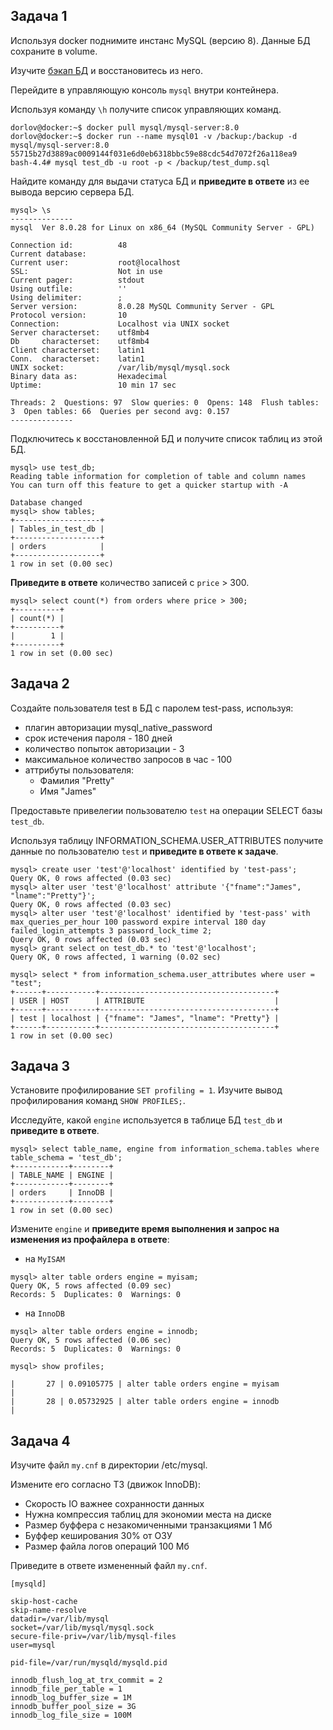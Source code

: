 ## Задача 1

Используя docker поднимите инстанс MySQL (версию 8). Данные БД сохраните в volume.

Изучите [бэкап БД](https://github.com/netology-code/virt-homeworks/tree/master/06-db-03-mysql/test_data) и 
восстановитесь из него.

Перейдите в управляющую консоль `mysql` внутри контейнера.

Используя команду `\h` получите список управляющих команд.


```
dorlov@docker:~$ docker pull mysql/mysql-server:8.0
dorlov@docker:~$ docker run --name mysql01 -v /backup:/backup -d mysql/mysql-server:8.0
55715b27d3889ac0009144f031e6d0eb6318bbc59e88cdc54d7072f26a118ea9
bash-4.4# mysql test_db -u root -p < /backup/test_dump.sql
```

Найдите команду для выдачи статуса БД и **приведите в ответе** из ее вывода версию сервера БД.

```
mysql> \s
--------------
mysql  Ver 8.0.28 for Linux on x86_64 (MySQL Community Server - GPL)

Connection id:          48
Current database:
Current user:           root@localhost
SSL:                    Not in use
Current pager:          stdout
Using outfile:          ''
Using delimiter:        ;
Server version:         8.0.28 MySQL Community Server - GPL
Protocol version:       10
Connection:             Localhost via UNIX socket
Server characterset:    utf8mb4
Db     characterset:    utf8mb4
Client characterset:    latin1
Conn.  characterset:    latin1
UNIX socket:            /var/lib/mysql/mysql.sock
Binary data as:         Hexadecimal
Uptime:                 10 min 17 sec

Threads: 2  Questions: 97  Slow queries: 0  Opens: 148  Flush tables: 3  Open tables: 66  Queries per second avg: 0.157
--------------
```

Подключитесь к восстановленной БД и получите список таблиц из этой БД.

```
mysql> use test_db;
Reading table information for completion of table and column names
You can turn off this feature to get a quicker startup with -A

Database changed
mysql> show tables;
+-------------------+
| Tables_in_test_db |
+-------------------+
| orders            |
+-------------------+
1 row in set (0.00 sec)
```

**Приведите в ответе** количество записей с `price` > 300.

```
mysql> select count(*) from orders where price > 300;
+----------+
| count(*) |
+----------+
|        1 |
+----------+
1 row in set (0.00 sec)
```

## Задача 2

Создайте пользователя test в БД c паролем test-pass, используя:
- плагин авторизации mysql_native_password
- срок истечения пароля - 180 дней 
- количество попыток авторизации - 3 
- максимальное количество запросов в час - 100
- аттрибуты пользователя:
    - Фамилия "Pretty"
    - Имя "James"

Предоставьте привелегии пользователю `test` на операции SELECT базы `test_db`.
    
Используя таблицу INFORMATION_SCHEMA.USER_ATTRIBUTES получите данные по пользователю `test` и 
**приведите в ответе к задаче**.

```
mysql> create user 'test'@'localhost' identified by 'test-pass';
Query OK, 0 rows affected (0.03 sec)
mysql> alter user 'test'@'localhost' attribute '{"fname":"James", "lname":"Pretty"}';
Query OK, 0 rows affected (0.03 sec)
mysql> alter user 'test'@'localhost' identified by 'test-pass' with max_queries_per_hour 100 password expire interval 180 day failed_login_attempts 3 password_lock_time 2;
Query OK, 0 rows affected (0.03 sec)
mysql> grant select on test_db.* to 'test'@'localhost';
Query OK, 0 rows affected, 1 warning (0.02 sec)

mysql> select * from information_schema.user_attributes where user = "test";
+------+-----------+---------------------------------------+
| USER | HOST      | ATTRIBUTE                             |
+------+-----------+---------------------------------------+
| test | localhost | {"fname": "James", "lname": "Pretty"} |
+------+-----------+---------------------------------------+
1 row in set (0.00 sec)
```

## Задача 3

Установите профилирование `SET profiling = 1`.
Изучите вывод профилирования команд `SHOW PROFILES;`.

Исследуйте, какой `engine` используется в таблице БД `test_db` и **приведите в ответе**.

```
mysql> select table_name, engine from information_schema.tables where table_schema = 'test_db';
+------------+--------+
| TABLE_NAME | ENGINE |
+------------+--------+
| orders     | InnoDB |
+------------+--------+
1 row in set (0.00 sec)
```
Измените `engine` и **приведите время выполнения и запрос на изменения из профайлера в ответе**:
- на `MyISAM`
```
mysql> alter table orders engine = myisam;
Query OK, 5 rows affected (0.09 sec)
Records: 5  Duplicates: 0  Warnings: 0
```

- на `InnoDB`
```
mysql> alter table orders engine = innodb;
Query OK, 5 rows affected (0.06 sec)
Records: 5  Duplicates: 0  Warnings: 0
```

```
mysql> show profiles;

|       27 | 0.09105775 | alter table orders engine = myisam                                                      |
|       28 | 0.05732925 | alter table orders engine = innodb                                                      |
```

## Задача 4 

Изучите файл `my.cnf` в директории /etc/mysql.

Измените его согласно ТЗ (движок InnoDB):
- Скорость IO важнее сохранности данных
- Нужна компрессия таблиц для экономии места на диске
- Размер буффера с незакомиченными транзакциями 1 Мб
- Буффер кеширования 30% от ОЗУ
- Размер файла логов операций 100 Мб

Приведите в ответе измененный файл `my.cnf`.

```
[mysqld]

skip-host-cache
skip-name-resolve
datadir=/var/lib/mysql
socket=/var/lib/mysql/mysql.sock
secure-file-priv=/var/lib/mysql-files
user=mysql

pid-file=/var/run/mysqld/mysqld.pid

innodb_flush_log_at_trx_commit = 2
innodb_file_per_table = 1
innodb_log_buffer_size = 1M
innodb_buffer_pool_size = 3G
innodb_log_file_size = 100M
```


                                                     
